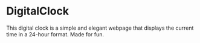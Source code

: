 # DigitalClock
This digital clock is a simple and elegant webpage that displays the current time in a 24-hour format. Made for fun.
